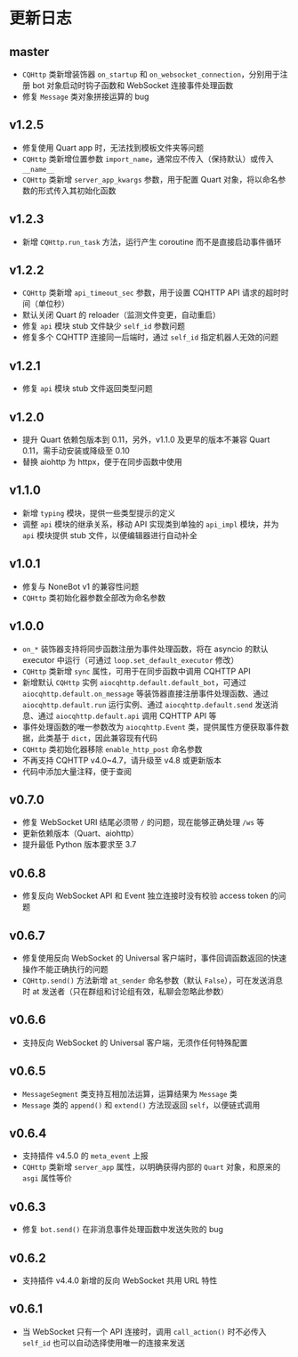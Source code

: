 # 更新日志

## master

- `CQHttp` 类新增装饰器 `on_startup` 和 `on_websocket_connection`，分别用于注册 bot 对象启动时钩子函数和 WebSocket 连接事件处理函数
- 修复 `Message` 类对象拼接运算的 bug

## v1.2.5

- 修复使用 Quart app 时，无法找到模板文件夹等问题
- `CQHttp` 类新增位置参数 `import_name`，通常应不传入（保持默认）或传入 `__name__`
- `CQHttp` 类新增 `server_app_kwargs` 参数，用于配置 Quart 对象，将以命名参数的形式传入其初始化函数

## v1.2.3

- 新增 `CQHttp.run_task` 方法，运行产生 coroutine 而不是直接启动事件循环

## v1.2.2

- `CQHttp` 类新增 `api_timeout_sec` 参数，用于设置 CQHTTP API 请求的超时时间（单位秒）
- 默认关闭 Quart 的 reloader（监测文件变更，自动重启）
- 修复 `api` 模块 stub 文件缺少 `self_id` 参数问题
- 修复多个 CQHTTP 连接同一后端时，通过 `self_id` 指定机器人无效的问题

## v1.2.1

- 修复 `api` 模块 stub 文件返回类型问题

## v1.2.0

- 提升 Quart 依赖包版本到 0.11，另外，v1.1.0 及更早的版本不兼容 Quart 0.11，需手动安装或降级至 0.10
- 替换 aiohttp 为 httpx，便于在同步函数中使用

## v1.1.0

- 新增 `typing` 模块，提供一些类型提示的定义
- 调整 `api` 模块的继承关系，移动 API 实现类到单独的 `api_impl` 模块，并为 `api` 模块提供 stub 文件，以便编辑器进行自动补全

## v1.0.1

- 修复与 NoneBot v1 的兼容性问题
- `CQHttp` 类初始化器参数全部改为命名参数

## v1.0.0

- `on_*` 装饰器支持将同步函数注册为事件处理函数，将在 asyncio 的默认 executor 中运行（可通过 `loop.set_default_executor` 修改）
- `CQHttp` 类新增 `sync` 属性，可用于在同步函数中调用 CQHTTP API 
- 新增默认 `CQHttp` 实例 `aiocqhttp.default.default_bot`，可通过 `aiocqhttp.default.on_message` 等装饰器直接注册事件处理函数、通过 `aiocqhttp.default.run` 运行实例、通过 `aiocqhttp.default.send` 发送消息、通过 `aiocqhttp.default.api` 调用 CQHTTP API 等
- 事件处理函数的唯一参数改为 `aiocqhttp.Event` 类，提供属性方便获取事件数据，此类基于 `dict`，因此兼容现有代码
- `CQHttp` 类初始化器移除 `enable_http_post` 命名参数
- 不再支持 CQHTTP v4.0~4.7，请升级至 v4.8 或更新版本
- 代码中添加大量注释，便于查阅

## v0.7.0

- 修复 WebSocket URI 结尾必须带 `/` 的问题，现在能够正确处理 `/ws` 等
- 更新依赖版本（Quart、aiohttp）
- 提升最低 Python 版本要求至 3.7

## v0.6.8

- 修复反向 WebSocket API 和 Event 独立连接时没有校验 access token 的问题

## v0.6.7

- 修复使用反向 WebSocket 的 Universal 客户端时，事件回调函数返回的快速操作不能正确执行的问题
- `CQHttp.send()` 方法新增 `at_sender` 命名参数（默认 `False`），可在发送消息时 at 发送者（只在群组和讨论组有效，私聊会忽略此参数）

## v0.6.6

- 支持反向 WebSocket 的 Universal 客户端，无须作任何特殊配置

## v0.6.5

- `MessageSegment` 类支持互相加法运算，运算结果为 `Message` 类
- `Message` 类的 `append()` 和 `extend()` 方法现返回 `self`，以便链式调用

## v0.6.4

- 支持插件 v4.5.0 的 `meta_event` 上报
- `CQHttp` 类新增 `server_app` 属性，以明确获得内部的 `Quart` 对象，和原来的 `asgi` 属性等价

## v0.6.3

- 修复 `bot.send()` 在非消息事件处理函数中发送失败的 bug

## v0.6.2

- 支持插件 v4.4.0 新增的反向 WebSocket 共用 URL 特性

## v0.6.1

- 当 WebSocket 只有一个 API 连接时，调用 `call_action()` 时不必传入 `self_id` 也可以自动选择使用唯一的连接来发送
